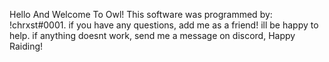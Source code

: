 Hello And Welcome To Owl!
This software was programmed by: !chrxst#0001.
if you have any questions, add me as a friend! ill be happy to help.
if anything doesnt work, send me a message on discord, Happy Raiding!
